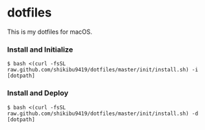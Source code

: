 # dotfiles
This is my dotfiles for macOS.

### Install and Initialize
```
$ bash <(curl -fsSL raw.github.com/shikibu9419/dotfiles/master/init/install.sh) -i [dotpath]
```

### Install and Deploy
```
$ bash <(curl -fsSL raw.github.com/shikibu9419/dotfiles/master/init/install.sh) -d [dotpath]
```
